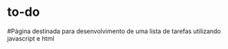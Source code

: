 # to-do
#Página destinada para desenvolvimento de uma lista de tarefas utilizando javascript e html
